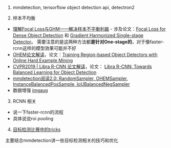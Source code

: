 1. mmdetection, tensorflow object detection api, detectron2

2. 样本不均衡
 - [理解Focal Loss与GHM——解决样本不平衡利器](https://zhuanlan.zhihu.com/p/80594704) - 涉及论文：[Focal Loss for Dense Object Detection](https://arxiv.org/abs/1708.02002) 和 [Gradient Harmonized Single-stage Detector](https://arxiv.org/pdf/1811.05181)。
 需要注意的是这两种方法都**是针对One-stage的**，对于像faster-rcnn这样的模型效果可能并不好
 - [OHEM论文解读](https://zhuanlan.zhihu.com/p/58162337)，论文：[Training Region-based Object Detectors with Online Hard Example Mining](https://arxiv.org/abs/1604.03540)
 - [CVPR2019 | Libra R-CNN 论文解读](https://zhuanlan.zhihu.com/p/64541760)，论文： [Libra R-CNN: Towards Balanced Learning for Object Detection](https://arxiv.org/abs/1904.02701?fbclid=IwAR1AGAFwQYjq5BAGu8t4s3aPx4pF2wNnJG2Tdxr6Dp-50eOaLdi-w3eif_o)
 - [mmdetection阅读2.0: RandomSampler, OHEMSampler, InstanceBalancedPosSample, IoUBalancedNegSampler](https://zhuanlan.zhihu.com/p/114688143)
 - 数据增强 [imgaug](https://github.com/aleju/imgaug)

3. RCNN 相关
 - 说一下faster-rcnn的流程
 - 具体说说roi pooling

4. [目标检测比赛中的tricks](https://zhuanlan.zhihu.com/p/102817180)

主要结合mmdetection讲一些目标检测相关的技巧和优化
